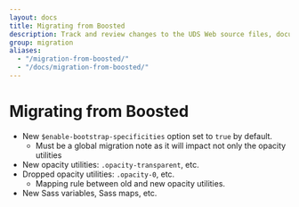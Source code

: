 ```yaml
---
layout: docs
title: Migrating from Boosted
description: Track and review changes to the UDS Web source files, documentation, and components to help you migrate from Boosted to UDS Web.
group: migration
aliases:
  - "/migration-from-boosted/"
  - "/docs/migration-from-boosted/"
---
```


# Migrating from Boosted

<!-- TODO: write the content correctly -->
<!-- TODO: make "From Boosted" a specific page? -->

* New `$enable-bootstrap-specificities` option set to `true` by default.
  * Must be a global migration note as it will impact not only the opacity utilities
* New opacity utilities: `.opacity-transparent`, etc.
* Dropped opacity utilities: `.opacity-0`, etc.
  * Mapping rule between old and new opacity utilities.
* New Sass variables, Sass maps, etc.
